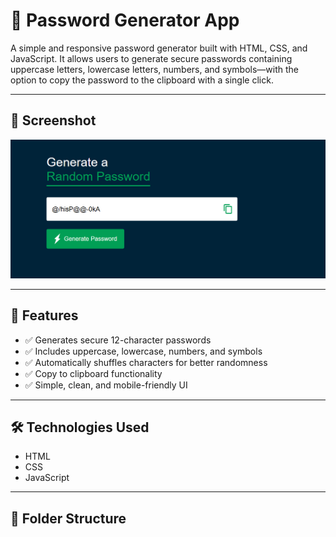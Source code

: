 # 🔐 Password Generator App

A simple and responsive password generator built with HTML, CSS, and JavaScript. It allows users to generate secure passwords containing uppercase letters, lowercase letters, numbers, and symbols—with the option to copy the password to the clipboard with a single click.

---

## 📸 Screenshot

![Password Generator Screenshot](images/screenshot.png)

---

## 🚀 Features

- ✅ Generates secure 12-character passwords
- ✅ Includes uppercase, lowercase, numbers, and symbols
- ✅ Automatically shuffles characters for better randomness
- ✅ Copy to clipboard functionality
- ✅ Simple, clean, and mobile-friendly UI

---

## 🛠️ Technologies Used

- HTML
- CSS
- JavaScript

---

## 📂 Folder Structure


